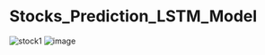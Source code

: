 # Stocks_Prediction_LSTM_Model
![stock1](https://user-images.githubusercontent.com/62209437/193989938-bd42b1c7-79a4-4ca4-b042-8787b2951cb3.png)
![image](https://user-images.githubusercontent.com/62209437/193989985-6509ac20-9cfa-4016-8884-da64c73debe8.png)
